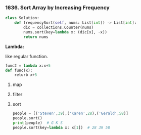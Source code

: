 ### 1636. Sort Array by Increasing Frequency

```python
class Solution:
    def frequencySort(self, nums: List[int]) -> List[int]:
        dic = collections.Counter(nums)
        nums.sort(key=lambda x: (dic[x], -x))
        return nums
```



**Lambda:**

like regular function.

```python
func2 = lambda x:x+5
def func(x):
    returb x+5
```

1. map

2. filter

3. sort

   ```python
   people = [('Steven',39),('Karen',28),('Gerald',58)]
   people.sort()
   print(people)  # G K S
   people.sort(key=lambda x: x[1])  # 28 39 58
   ```

   